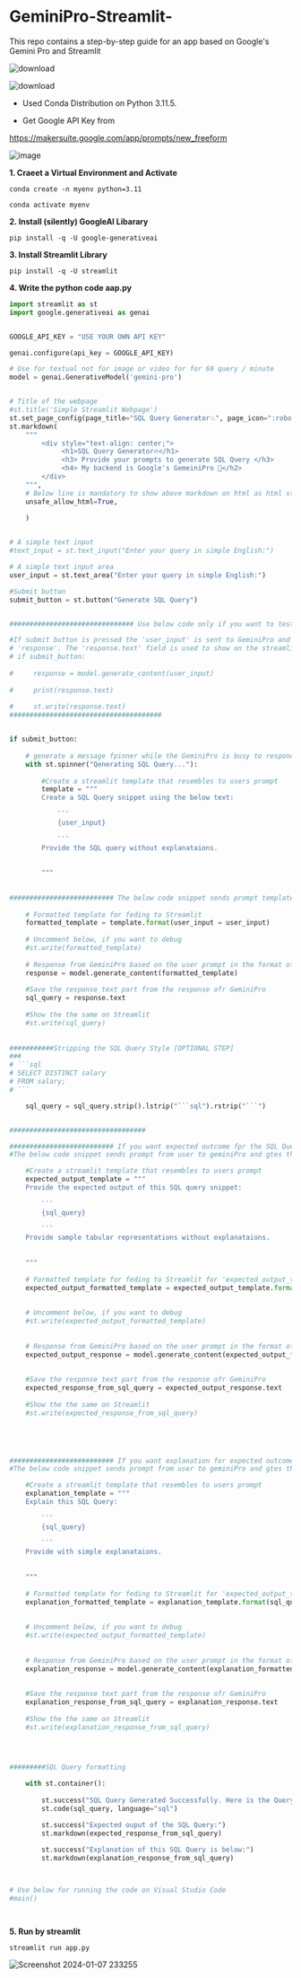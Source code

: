 # GeminiPro-Streamlit-
This repo contains a step-by-step guide for an app based on Google's Gemini Pro and Streamlit

![download](https://github.com/ParthaPRay/GeminiPro-Streamlit-/assets/1689639/5b177340-e940-431c-a1d8-bac84a9785ec)


![download](https://github.com/ParthaPRay/GeminiPro-Streamlit-/assets/1689639/d0c94ab1-42d4-4524-8820-5bb7b1f4c91e)



* Used Conda Distribution on Python 3.11.5.



* Get Google API Key from 

https://makersuite.google.com/app/prompts/new_freeform

![image](https://github.com/ParthaPRay/GeminiPro-Streamlit-/assets/1689639/7c496165-ae6a-48e8-ac75-fc39beef2064)



**1. Craeet a Virtual Environment and Activate**

```
conda create -n myenv python=3.11
```

```
conda activate myenv
```

**2. Install (silently) GoogleAI Libarary**

```
pip install -q -U google-generativeai
```

**3. Install Streamlit Library**

```
pip install -q -U streamlit
```

**4. Write the python code aap.py**

```python
import streamlit as st
import google.generativeai as genai


GOOGLE_API_KEY = "USE YOUR OWN API KEY"

genai.configure(api_key = GOOGLE_API_KEY)

# Use for textual not for image or video for for 60 query / minute
model = genai.GenerativeModel('gemini-pro')


# Title of the webpage
#st.title('Simple Streamlit Webpage')
st.set_page_config(page_title="SQL Query Generator💥", page_icon=":robot:")
st.markdown(
    """
        <div style="text-align: center;">
             <h1>SQL Query Generator🔥</h1>
             <h3> Provide your prompts to generate SQL Query </h3>
             <h4> My backend is Google's GemeiniPro 💪</h2>
        </div>
    """,
    # Below line is mandatory to show above markdown on html as html style
    unsafe_allow_html=True,
    
    )


# A simple text input 
#text_input = st.text_input("Enter your query in simple English:")

# A simple text input area
user_input = st.text_area("Enter your query in simple English:")

#Submit button
submit_button = st.button("Generate SQL Query")


############################### Use below code only if you want to test whether the code is running

#If submit button is pressed the 'user_input' is sent to GeminiPro and the response is saved into 
# 'response'. The 'response.text' field is used to show on the streamlit web page.
# if submit_button:
    
#     response = model.generate_content(user_input)
    
#     print(response.text)
    
#     st.write(response.text)
######################################


if submit_button:
    
    # generate a message fpinner while the GeminiPro is busy to respond back to user's query
    with st.spinner("Qenerating SQL Query..."):
        
        #Create a streamlit template that resembles to users prompt
        template = """
        Create a SQL Query snippet using the below text:
            
            ```
            {user_input}
            
            ```
        Provide the SQL query without explanataions.
        
        
        """
    
    
########################## The below code snippet sends prompt template 'template' from user to geminiPro and gtes the SQL query back on Streamlit
    
    # Formatted template for feding to Streamlit
    formatted_template = template.format(user_input = user_input)
   
    # Uncomment below, if you want to debug 
    #st.write(formatted_template)
    
    # Response from GeminiPro based on the user prompt in the format of formatted template
    response = model.generate_content(formatted_template)
    
    #Save the response text part from the response ofr GeminiPro
    sql_query = response.text
    
    #Show the the same on Streamlit
    #st.write(sql_query)
    
    
###########Stripping the SQL Query Style [OPTIONAL STEP]
###
# ```sql
# SELECT DISTINCT salary
# FROM salary;
# ```

    sql_query = sql_query.strip().lstrip("```sql").rstrip("```")


##################################

########################## If you want expected outcome fpr the SQL Query
#The below code snippet sends prompt from user to geminiPro and gtes the SQL query back on Streamlit

    #Create a streamlit template that resembles to users prompt
    expected_output_template = """
    Provide the expected output of this SQL query snippet:
            
        ```
        {sql_query}
            
        ```
    Provide sample tabular representations without explanataions.
        
        
    """
        
    # Formatted template for feding to Streamlit for 'expected_output_template'
    expected_output_formatted_template = expected_output_template.format(sql_query = sql_query)
        
       
    # Uncomment below, if you want to debug 
    #st.write(expected_output_formatted_template)
        
        
    # Response from GeminiPro based on the user prompt in the format of formatted template
    expected_output_response = model.generate_content(expected_output_formatted_template)
        
        
    #Save the response text part from the response ofr GeminiPro
    expected_response_from_sql_query = expected_output_response.text
        
    #Show the the same on Streamlit
    #st.write(expected_response_from_sql_query)





########################## If you want explanation for expected outcome fpr the SQL Query
#The below code snippet sends prompt from user to geminiPro and gtes the SQL query back on Streamlit

    #Create a streamlit template that resembles to users prompt
    explanation_template = """
    Explain this SQL Query:
            
        ```
        {sql_query}
            
        ```
    Provide with simple explanataions.
        
        
    """
        
    # Formatted template for feding to Streamlit for 'expected_output_template'
    explanation_formatted_template = explanation_template.format(sql_query = sql_query)
        
       
    # Uncomment below, if you want to debug 
    #st.write(expected_output_formatted_template)
        
        
    # Response from GeminiPro based on the user prompt in the format of formatted template
    explanation_response = model.generate_content(explanation_formatted_template)
        
        
    #Save the response text part from the response ofr GeminiPro
    explanation_response_from_sql_query = explanation_response.text
        
    #Show the the same on Streamlit
    #st.write(explanation_response_from_sql_query)




#########SQL Query formatting
    
    with st.container():
        
        st.success("SQL Query Generated Successfully. Here is the Query below:")
        st.code(sql_query, language="sql")

        st.success("Expected ouput of the SQL Query:")
        st.markdown(expected_response_from_sql_query)
        
        st.success("Explanation of this SQL Query is below:")
        st.markdown(explanation_response_from_sql_query)



# Use below for running the code on Visual Studio Code
#main()




```

**5. Run by streamlit**

```
streamlit run app.py
```

![Screenshot 2024-01-07 233255](https://github.com/ParthaPRay/GeminiPro-Streamlit-/assets/1689639/9d4fe6c1-a1cf-4beb-ab58-ec5f5c769d1d)

